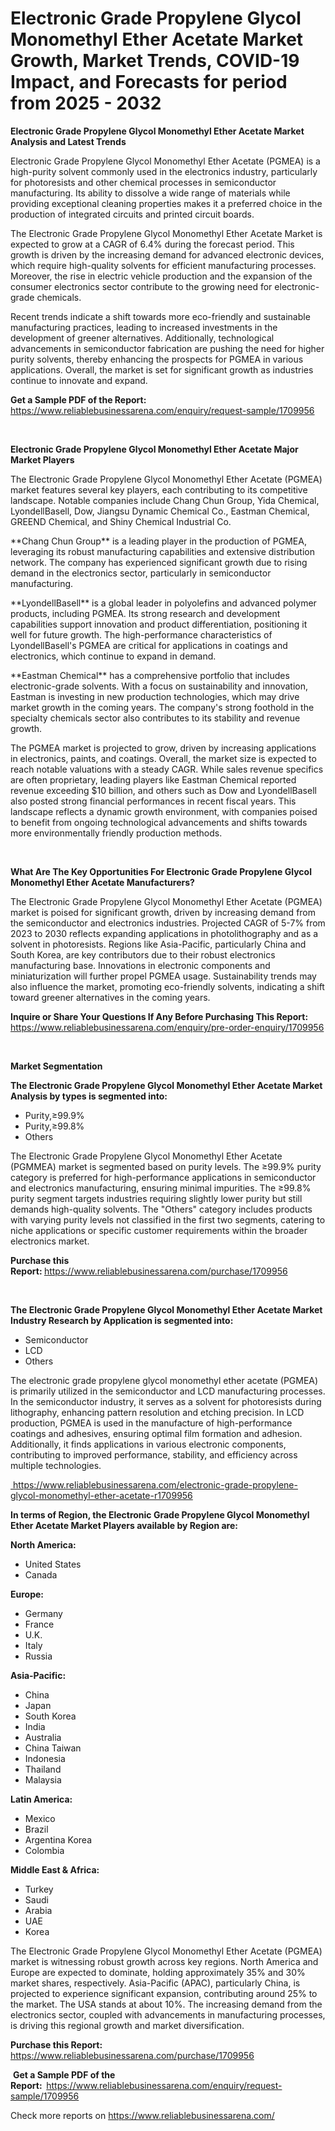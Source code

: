 <p><h1>Electronic Grade Propylene Glycol Monomethyl Ether Acetate Market Growth, Market Trends, COVID-19 Impact, and Forecasts for period from 2025 - 2032</h1></p><p><strong>Electronic Grade Propylene Glycol Monomethyl Ether Acetate Market Analysis and Latest Trends</strong></p>
<p><p>Electronic Grade Propylene Glycol Monomethyl Ether Acetate (PGMEA) is a high-purity solvent commonly used in the electronics industry, particularly for photoresists and other chemical processes in semiconductor manufacturing. Its ability to dissolve a wide range of materials while providing exceptional cleaning properties makes it a preferred choice in the production of integrated circuits and printed circuit boards.</p><p>The Electronic Grade Propylene Glycol Monomethyl Ether Acetate Market is expected to grow at a CAGR of 6.4% during the forecast period. This growth is driven by the increasing demand for advanced electronic devices, which require high-quality solvents for efficient manufacturing processes. Moreover, the rise in electric vehicle production and the expansion of the consumer electronics sector contribute to the growing need for electronic-grade chemicals.</p><p>Recent trends indicate a shift towards more eco-friendly and sustainable manufacturing practices, leading to increased investments in the development of greener alternatives. Additionally, technological advancements in semiconductor fabrication are pushing the need for higher purity solvents, thereby enhancing the prospects for PGMEA in various applications. Overall, the market is set for significant growth as industries continue to innovate and expand.</p></p>
<p><strong>Get a Sample PDF of the Report:&nbsp;</strong> <a href="https://www.reliablebusinessarena.com/enquiry/request-sample/1709956?utm_campaign=2635&utm_medium=2&utm_source=Github&utm_content=ia&utm_term=27032025&utm_id=electronic-grade-propylene-glycol-monomethyl-ether-acetate">https://www.reliablebusinessarena.com/enquiry/request-sample/1709956</a></p>
<p>&nbsp;</p>
<p><strong>Electronic Grade Propylene Glycol Monomethyl Ether Acetate Major Market Players</strong></p>
<p><p>The Electronic Grade Propylene Glycol Monomethyl Ether Acetate (PGMEA) market features several key players, each contributing to its competitive landscape. Notable companies include Chang Chun Group, Yida Chemical, LyondellBasell, Dow, Jiangsu Dynamic Chemical Co., Eastman Chemical, GREEND Chemical, and Shiny Chemical Industrial Co.</p><p>**Chang Chun Group** is a leading player in the production of PGMEA, leveraging its robust manufacturing capabilities and extensive distribution network. The company has experienced significant growth due to rising demand in the electronics sector, particularly in semiconductor manufacturing.</p><p>**LyondellBasell** is a global leader in polyolefins and advanced polymer products, including PGMEA. Its strong research and development capabilities support innovation and product differentiation, positioning it well for future growth. The high-performance characteristics of LyondellBasell's PGMEA are critical for applications in coatings and electronics, which continue to expand in demand.</p><p>**Eastman Chemical** has a comprehensive portfolio that includes electronic-grade solvents. With a focus on sustainability and innovation, Eastman is investing in new production technologies, which may drive market growth in the coming years. The company's strong foothold in the specialty chemicals sector also contributes to its stability and revenue growth.</p><p>The PGMEA market is projected to grow, driven by increasing applications in electronics, paints, and coatings. Overall, the market size is expected to reach notable valuations with a steady CAGR. While sales revenue specifics are often proprietary, leading players like Eastman Chemical reported revenue exceeding $10 billion, and others such as Dow and LyondellBasell also posted strong financial performances in recent fiscal years. This landscape reflects a dynamic growth environment, with companies poised to benefit from ongoing technological advancements and shifts towards more environmentally friendly production methods.</p></p>
<p>&nbsp;</p>
<p><strong>What Are The Key Opportunities For Electronic Grade Propylene Glycol Monomethyl Ether Acetate Manufacturers?</strong></p>
<p><p>The Electronic Grade Propylene Glycol Monomethyl Ether Acetate (PGMEA) market is poised for significant growth, driven by increasing demand from the semiconductor and electronics industries. Projected CAGR of 5-7% from 2023 to 2030 reflects expanding applications in photolithography and as a solvent in photoresists. Regions like Asia-Pacific, particularly China and South Korea, are key contributors due to their robust electronics manufacturing base. Innovations in electronic components and miniaturization will further propel PGMEA usage. Sustainability trends may also influence the market, promoting eco-friendly solvents, indicating a shift toward greener alternatives in the coming years.</p></p>
<p><strong>Inquire or Share Your Questions If Any Before Purchasing This Report:</strong> <a href="https://www.reliablebusinessarena.com/enquiry/pre-order-enquiry/1709956?utm_campaign=2635&utm_medium=2&utm_source=Github&utm_content=ia&utm_term=27032025&utm_id=electronic-grade-propylene-glycol-monomethyl-ether-acetate">https://www.reliablebusinessarena.com/enquiry/pre-order-enquiry/1709956</a></p>
<p>&nbsp;</p>
<p><strong>Market Segmentation</strong></p>
<p><strong>The Electronic Grade Propylene Glycol Monomethyl Ether Acetate Market Analysis by types is segmented into:</strong></p>
<p><ul><li>Purity,≥99.9%</li><li>Purity,≥99.8%</li><li>Others</li></ul></p>
<p><p>The Electronic Grade Propylene Glycol Monomethyl Ether Acetate (PGMMEA) market is segmented based on purity levels. The ≥99.9% purity category is preferred for high-performance applications in semiconductor and electronics manufacturing, ensuring minimal impurities. The ≥99.8% purity segment targets industries requiring slightly lower purity but still demands high-quality solvents. The "Others" category includes products with varying purity levels not classified in the first two segments, catering to niche applications or specific customer requirements within the broader electronics market.</p></p>
<p><strong>Purchase this Report:&nbsp;</strong><a href="https://www.reliablebusinessarena.com/purchase/1709956?utm_campaign=2635&utm_medium=2&utm_source=Github&utm_content=ia&utm_term=27032025&utm_id=electronic-grade-propylene-glycol-monomethyl-ether-acetate">https://www.reliablebusinessarena.com/purchase/1709956</a></p>
<p>&nbsp;</p>
<p><strong>The Electronic Grade Propylene Glycol Monomethyl Ether Acetate Market Industry Research by Application is segmented into:</strong></p>
<p><ul><li>Semiconductor</li><li>LCD</li><li>Others</li></ul></p>
<p><p>The electronic grade propylene glycol monomethyl ether acetate (PGMEA) is primarily utilized in the semiconductor and LCD manufacturing processes. In the semiconductor industry, it serves as a solvent for photoresists during lithography, enhancing pattern resolution and etching precision. In LCD production, PGMEA is used in the manufacture of high-performance coatings and adhesives, ensuring optimal film formation and adhesion. Additionally, it finds applications in various electronic components, contributing to improved performance, stability, and efficiency across multiple technologies.</p></p>
<p><a href="https://www.reliablebusinessarena.com/electronic-grade-propylene-glycol-monomethyl-ether-acetate-r1709956?utm_campaign=2635&utm_medium=2&utm_source=Github&utm_content=ia&utm_term=27032025&utm_id=electronic-grade-propylene-glycol-monomethyl-ether-acetate">&nbsp;https://www.reliablebusinessarena.com/electronic-grade-propylene-glycol-monomethyl-ether-acetate-r1709956</a></p>
<p><strong>In terms of Region, the Electronic Grade Propylene Glycol Monomethyl Ether Acetate Market Players available by Region are:</strong></p>
<p>
    <p> <strong> North America: </strong>
        <ul>
            <li>United States</li>
            <li>Canada</li>
        </ul>
        </p> 
    <p> <strong> Europe: </strong>
        <ul>
            <li>Germany</li>
            <li>France</li>
            <li>U.K.</li>
            <li>Italy</li>
            <li>Russia</li>
        </ul>
        </p> 
    <p> <strong> Asia-Pacific: </strong>
        <ul>
            <li>China</li>
            <li>Japan</li>
            <li>South Korea</li>
            <li>India</li>
            <li>Australia</li>
            <li>China Taiwan</li>
            <li>Indonesia</li>
            <li>Thailand</li>
            <li>Malaysia</li>
        </ul>
        </p> 
    <p> <strong> Latin America: </strong>
        <ul>
            <li>Mexico</li>
            <li>Brazil</li>
            <li>Argentina Korea</li>
            <li>Colombia</li>
        </ul>
        </p> 
    <p> <strong> Middle East & Africa: </strong>
        <ul>
            <li>Turkey</li>
            <li>Saudi</li>
            <li>Arabia</li>
            <li>UAE</li>
            <li>Korea</li>
        </ul>
    </p>
    </p>
<p><p>The Electronic Grade Propylene Glycol Monomethyl Ether Acetate (PGMEA) market is witnessing robust growth across key regions. North America and Europe are expected to dominate, holding approximately 35% and 30% market shares, respectively. Asia-Pacific (APAC), particularly China, is projected to experience significant expansion, contributing around 25% to the market. The USA stands at about 10%. The increasing demand from the electronics sector, coupled with advancements in manufacturing processes, is driving this regional growth and market diversification.</p></p>
<p><strong>Purchase this Report: </strong><a href="https://www.reliablebusinessarena.com/purchase/1709956?utm_campaign=2635&utm_medium=2&utm_source=Github&utm_content=ia&utm_term=27032025&utm_id=electronic-grade-propylene-glycol-monomethyl-ether-acetate">https://www.reliablebusinessarena.com/purchase/1709956</a></p>
<p>&nbsp;<strong>Get a Sample PDF of the Report:&nbsp;&nbsp;</strong><a href="https://www.reliablebusinessarena.com/enquiry/request-sample/1709956?utm_campaign=2635&utm_medium=2&utm_source=Github&utm_content=ia&utm_term=27032025&utm_id=electronic-grade-propylene-glycol-monomethyl-ether-acetate">https://www.reliablebusinessarena.com/enquiry/request-sample/1709956</a></p>
<p><strong></strong></p>
<p>Check more reports on <a href="https://www.reliablebusinessarena.com/?utm_campaign=2635&utm_medium=2&utm_source=Github&utm_content=ia&utm_term=27032025&utm_id=electronic-grade-propylene-glycol-monomethyl-ether-acetate">https://www.reliablebusinessarena.com/</a></p>